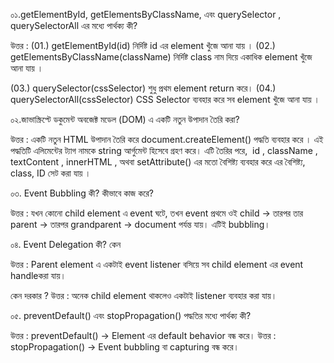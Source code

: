 ০১.getElementById, getElementsByClassName, এবং querySelector , querySelectorAll এর মধ্যে পার্থক্য কী?

উত্তর : 
(01.) getElementById(id) নির্দিষ্ট id এর element খুঁজে আনা যায় । 
(02.) getElementsByClassName(className) নির্দিষ্ট class নাম দিয়ে একাধিক element খুঁজে আনা যায় ।

(03.)  querySelector(cssSelector) শুধু প্রথম element return করে।
(04.)  querySelectorAll(cssSelector) CSS Selector ব্যবহার করে সব element খুঁজে আনা যায় ।

০২.জাভাস্ক্রিপ্টে ডকুমেন্ট অবজেক্ট মডেল (DOM) এ একটি নতুন উপাদান তৈরি করা?

উত্তর : একটি নতুন HTML উপাদান তৈরি করে document.createElement() পদ্ধতি ব্যবহার করে । এই পদ্ধতিটি এলিমেন্টের ট্যাগ নামকে string আর্গুমেন্ট হিসেবে গ্রহণ করে। এটি তৈরির পরে,  id , className , textContent , innerHTML , অথবা setAttribute() এর মতো বৈশিষ্ট্য ব্যবহার করে এর বৈশিষ্ট্য, class, ID সেট করা যায় ।

০৩. Event Bubbling কী? কীভাবে কাজ করে?

উত্তর : যখন কোনো child element এ event ঘটে, তখন event প্রথমে ওই child → তারপর তার parent → তারপর grandparent → document পর্যন্ত যায়। এটিই bubbling।

০৪. Event Delegation কী? কেন

উত্তর : Parent element এ একটাই event listener বসিয়ে সব child element এর event handleকরা যায়।

কেন দরকার ?
উত্তর : অনেক child element থাকলেও একটাই listener ব্যবহার করা যায়।

০৫. preventDefault() এবং stopPropagation() পদ্ধতির মধ্যে পার্থক্য কী?

উত্তর :  preventDefault() → Element এর default behavior বন্ধ করে।
উত্তর :  stopPropagation() → Event bubbling বা capturing বন্ধ করে।




